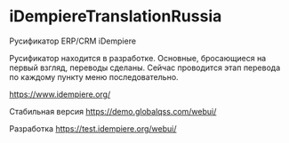 # iDempiereTranslationRussia
Русификатор ERP/CRM iDempiere

Русификатор находится в разработке. 
Основные, бросающиеся на первый взгляд, переводы сделаны.
Сейчас проводится этап перевода по каждому пункту меню последовательно.

https://www.idempiere.org/

Стабильная версия https://demo.globalqss.com/webui/

Разработка https://test.idempiere.org/webui/